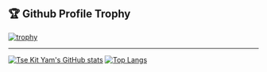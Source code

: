 ## 🏆 Github Profile Trophy
[![trophy](https://github-profile-trophy.vercel.app/?username=tsekityam&&column=7&no-bg=true)](https://github.com/ryo-ma/github-profile-trophy)

---

[![Tse Kit Yam's GitHub stats](https://github-readme-stats.vercel.app/api?username=tsekityam)](https://github.com/anuraghazra/github-readme-stats)
[![Top Langs](https://github-readme-stats.vercel.app/api/top-langs/?username=tsekityam&layout=compact&exclude_forks=true&exclude_repo=piceditor)](https://github.com/anuraghazra/github-readme-stats)

